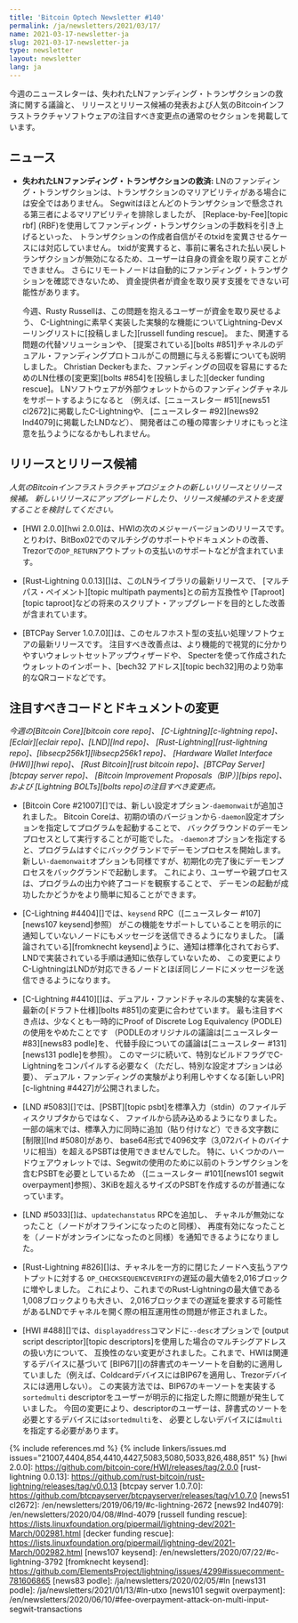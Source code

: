 ```yaml
---
title: 'Bitcoin Optech Newsletter #140'
permalink: /ja/newsletters/2021/03/17/
name: 2021-03-17-newsletter-ja
slug: 2021-03-17-newsletter-ja
type: newsletter
layout: newsletter
lang: ja
---
```

今週のニュースレターは、失われたLNファンディング・トランザクションの救済に関する議論と、
リリースとリリース候補の発表および人気のBitcoinインフラストラクチャソフトウェアの注目すべき変更点の通常のセクションを掲載しています。

## ニュース

- **<!--rescuing-lost-ln-funding-transactions-->失われたLNファンディング・トランザクションの救済:**
  LNのファンディング・トランザクションは、トランザクションのマリアビリティがある場合には安全ではありません。
  Segwitはほとんどのトランザクションで懸念される第三者によるマリアビリティを排除しましたが、
  [Replace-by-Fee][topic rbf] (RBF)を使用してファンディング・トランザクションの手数料を引き上げるといった、
  トランザクションの作成者自信がそのtxidを変異させるケースには対応していません。
  txidが変異すると、事前に署名された払い戻しトランザクションが無効になるため、ユーザーは自身の資金を取り戻すことができません。
  さらにリモートノードは自動的にファンディング・トランザクションを確認できないため、
  資金提供者が資金を取り戻す支援をできない可能性があります。

  今週、Rusty Russellは、この問題を抱えるユーザーが資金を取り戻せるよう、
  C-Lightningに素早く実装した実験的な機能についてLightning-Devメーリングリストに[投稿しました][russell funding rescue]。
  また、関連する問題の代替ソリューションや、
  [提案されている][bolts #851]チャネルのデュアル・ファンディングプロトコルがこの問題に与える影響についても説明しました。
  Christian Deckerもまた、ファンディングの回収を容易にするためのLN仕様の[変更案][bolts #854]を[投稿しました][decker funding rescue]。
  LNソフトウェアが外部ウォレットからのファンディングチャネルをサポートするようになると
  （例えば、[ニュースレター #51][news51 cl2672]に掲載したC-Lightningや、
  [ニュースレター #92][news92 lnd4079]に掲載したLNDなど）、
  開発者はこの種の障害シナリオにもっと注意を払うようになるかもしれません。

## リリースとリリース候補

*人気のBitcoinインフラストラクチャプロジェクトの新しいリリースとリリース候補。
新しいリリースにアップグレードしたり、リリース候補のテストを支援することを検討してください。*

- [HWI 2.0.0][hwi 2.0.0]は、HWIの次のメジャーバージョンのリリースです。
  とりわけ、BitBox02でのマルチシグのサポートやドキュメントの改善、
  Trezorでの`OP_RETURN`アウトプットの支払いのサポートなどが含まれています。

- [Rust-Lightning 0.0.13][]は、このLNライブラリの最新リリースで、
  [マルチパス・ペイメント][topic multipath payments]との前方互換性や
  [Taproot][topic taproot]などの将来のスクリプト・アップグレードを目的とした改善が含まれています。

- [BTCPay Server 1.0.7.0][]は、このセルフホスト型の支払い処理ソフトウェアの最新リリースです。
  注目すべき改善点は、より機能的で視覚的に分かりやすいウォレットセットアップウィザードや、
  Specterを使って作成されたウォレットのインポート、[bech32 アドレス][topic bech32]用のより効率的なQRコードなどです。

## 注目すべきコードとドキュメントの変更

*今週の[Bitcoin Core][bitcoin core repo]、
[C-Lightning][c-lightning repo]、[Eclair][eclair repo]、[LND][lnd repo]、
[Rust-Lightning][rust-lightning repo]、[libsecp256k1][libsecp256k1 repo]、
[Hardware Wallet Interface (HWI)][hwi repo]、
[Rust Bitcoin][rust bitcoin repo]、[BTCPay Server][btcpay server repo]、
[Bitcoin Improvement Proposals（BIP）][bips repo]、および
[Lightning BOLTs][bolts repo]の注目すべき変更点。*

- [Bitcoin Core #21007][]では、新しい設定オプション`-daemonwait`が追加されました。
  Bitcoin Coreは、初期の頃のバージョンから`-daemon`設定オプションを指定してプログラムを起動することで、
  バックグラウンドのデーモンプロセスとして実行することが可能でした。
  `-daemon`オプションを指定すると、プログラムはすぐにバックグランドでデーモンプロセスを開始します。
  新しい`-daemonwait`オプションも同様ですが、初期化の完了後にデーモンプロセスをバックグランドで起動します。
  これにより、ユーザーや親プロセスは、プログラムの出力や終了コードを観察することで、
  デーモンの起動が成功したかどうかをより簡単に知ることができます。

- [C-Lightning #4404][]では、`keysend` RPC（[ニュースレター #107][news107 keysend]参照）
  がこの機能をサポートしていることを明示的に通知していないノードにもメッセージを送信できるようになりました。
  [議論されている][fromknecht keysend]ように、通知は標準化されておらず、
  LNDで実装されている手順は通知に依存していないため、
  この変更によりC-LightningはLNDが対応できるノードとほぼ同じノードにメッセージを送信できるようになります。

- [C-Lightning #4410][]は、デュアル・ファンドチャネルの実験的な実装を、
  最新の[ドラフト仕様][bolts #851]の変更に合わせています。
  最も注目すべき点は、少なくとも一時的にProof of Discrete Log Equivalency (PODLE)の使用をやめたことです
  （PODLEのオリジナルの議論は[ニュースレター #83][news83 podle]を、
  代替手段についての議論は[ニュースレター #131][news131 podle]を参照）。
  このマージに続いて、特別なビルドフラグでC-Lightningをコンパイルする必要なく（ただし、特別な設定オプションは必要）、
  デュアル・ファンディングの実験がより利用しやすくなる[新しいPR][c-lightning #4427]が公開されました。

- [LND #5083][]では、[PSBT][topic psbt]を標準入力（stdin）のファイルディスクリプタからではなく、
  ファイルから読み込めるようになりました。
  一部の端末では、標準入力に同時に追加（貼り付けなど）できる文字数に[制限][lnd #5080]があり、
  base64形式で4096文字（3,072バイトのバイナリに相当）を超えるPSBTは使用できませんでした。
  特に、いくつかのハードウェアウォレットでは、Segwitの使用のために以前のトランザクションを含むPSBTを必要としているため
  （[ニュースレター #101][news101 segwit overpayment]参照）、3KiBを超えるサイズのPSBTを作成するのが普通になっています。

- [LND #5033][]は、`updatechanstatus` RPCを追加し、
  チャネルが無効になったこと（ノードがオフラインになったのと同様）、
  再度有効になったことを（ノードがオンラインになったのと同様）を通知できるようになりました。

- [Rust-Lightning #826][]は、チャネルを一方的に閉じたノードへ支払うアウトプットに対する
  `OP_CHECKSEQUENCEVERIFY`の遅延の最大値を2,016ブロックに増やしました。
  これにより、これまでのRust-Lightningの最大値である1,008ブロックよりも大きい、
  2,016ブロックまでの遅延を要求する可能性があるLNDでチャネルを開く際の相互運用性の問題が修正されました。

- [HWI #488][]では、`displayaddress`コマンドに`--desc`オプションで
  [output script descriptor][topic descriptors]を使用した場合のマルチシグアドレスの扱い方について、
  互換性のない変更がされました。これまで、HWIは関連するデバイスに基づいて
  [BIP67][]の辞書式のキーソートを自動的に適用していました（例えば、ColdcardデバイスにはBIP67を適用し、Trezorデバイスには適用しない）。
  この実装方法では、BIP67のキーソートを実装する`sortedmulti` descriptorをユーザーが明示的に指定した際に問題が発生していました。
  今回の変更により、descriptorのユーザーは、辞書式のソートを必要とするデバイスには`sortedmulti`を、
  必要としないデバイスには`multi`を指定する必要があります。

{% include references.md %}
{% include linkers/issues.md issues="21007,4404,854,4410,4427,5083,5080,5033,826,488,851" %}
[hwi 2.0.0]: https://github.com/bitcoin-core/HWI/releases/tag/2.0.0
[rust-lightning 0.0.13]: https://github.com/rust-bitcoin/rust-lightning/releases/tag/v0.0.13
[btcpay server 1.0.7.0]: https://github.com/btcpayserver/btcpayserver/releases/tag/v1.0.7.0
[news51 cl2672]: /en/newsletters/2019/06/19/#c-lightning-2672
[news92 lnd4079]: /en/newsletters/2020/04/08/#lnd-4079
[russell funding rescue]: https://lists.linuxfoundation.org/pipermail/lightning-dev/2021-March/002981.html
[decker funding rescue]: https://lists.linuxfoundation.org/pipermail/lightning-dev/2021-March/002982.html
[news107 keysend]: /en/newsletters/2020/07/22/#c-lightning-3792
[fromknecht keysend]: https://github.com/ElementsProject/lightning/issues/4299#issuecomment-781606865
[news83 podle]: /ja/newsletters/2020/02/05/#ln
[news131 podle]: /ja/newsletters/2021/01/13/#ln-utxo
[news101 segwit overpayment]: /en/newsletters/2020/06/10/#fee-overpayment-attack-on-multi-input-segwit-transactions
